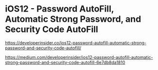 # iOS12 - Password AutoFill, Automatic Strong Password, and Security Code AutoFill

https://developerinsider.co/ios12-password-autofill-automatic-strong-password-and-security-code-autofill/

https://medium.com/developerinsider/ios12-password-autofill-automatic-strong-password-and-security-code-autofill-6e7db8da1810

